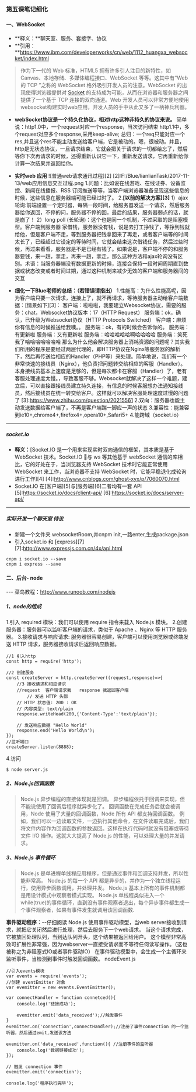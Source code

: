 ### 第五课笔记细化
#### 一、WebSocket
- **释义：**聊天室、服务、套接字、协议
- **引用：**https://www.ibm.com/developerworks/cn/web/1112_huangxa_websocket/index.html
> 作为下一代的 Web 标准，HTML5 拥有许多引人注目的新特性，如 Canvas、本地存储、多媒体编程接口、WebSocket 等等。这其中有“Web 的 TCP ”之称的 WebSocket 格外吸引开发人员的注意。WebSocket 的出现使得浏览器提供对 [Socket](https://baike.baidu.com/item/socket/281150?fr=aladdin) 的支持成为可能，从而在浏览器和服务器之间提供了一个基于 TCP 连接的双向通道。Web 开发人员可以非常方便地使用websocket构建实时web应用，开发人员的手中从此又多了一柄神兵利器。
- **webSocket协议是一个持久化协议，相对http这种非持久的协议来说。**
简单说：http1.0中，一个request对应一个response，当次访问结束
        http1.1中，多个request对应多个response,采用keep-alive;
    总归：一个req只能对应一个res,并且这个res不能主动发送给客户端，它是被动的。嗯，很被动。并且，http是无状态协议，一旦请求结束，它就会把关于请求的一切都给忘了，然后等你下次再请求的时候，还得重新认识它一下，重新发送请求，它再重新给你计算一次结果并返回给你。
- **实时web 应用**
![普通web请求通讯过程][2]
[2]:F:/Blue/lianlianTask/2017-11-13/web应用信息交互过程.png
  1.问题：比如说在线游戏、在线证券、设备监控、新闻在线播报、RSS 订阅推送等等，当客户端浏览器准备呈现这些信息的时候，这些信息在服务器端可能已经过时了。
  2.**[以前的解决方案][3]**
    1）ajax轮询:前端设置一个定时器，每隔一段时间，给服务器发送一个请求，然后服务器给你返回，不停的问，服务器不停的回，最后的结果，服务器弱点的话，就是崩了！
    2）long poll (长轮询)：这个也是同一个机制，不过采取的是阻塞模型。客户端到服务器
     家借钱，服务器没有钱，说是去打工挣钱了，等挣到钱就给他，但是客户端不走，等到服务器把钱拿回来了再走，或者客户端等的时间太长了，已经超过它设定的等待时间，它就会结束这次借钱任务，然后过些时候，再过来看看，服务器是不是已经有钱了。如果说是，客户端不停的和服务器要钱，来一趟，拿走，再来一趟，拿走，那么这种方法和ajax轮询没有区别。术语：当服务器端没有数据更新的时候，连接会保持一段时间周期直到数据或状态改变或者时间过期，通过这种机制来减少无效的客户端和服务器间的交互

- **细化一下Blue老师的总结：（若错误请指出）**
1.性能高：为什么性能高呢，因为客户端只要一次请求，连接上了，就不再请求，等待服务器主动给客户端数据：[情景如下][3]：
客户端：啦啦啦，我要建立Websocket协议，需要的服务：chat，Websocket协议版本：17（HTTP Request）
服务端：ok，确认，已升级为Websocket协议（HTTP Protocols Switched）
客户端：麻烦你有信息的时候推送给我噢。。
服务端：ok，有的时候会告诉你的。
服务端：有更新啦
服务端：又有更新啦
服务端：哈哈哈哈哈啊哈哈哈哈
服务端：笑死我了哈哈哈哈哈哈哈
那么为什么他会解决服务器上消耗资源的问题呢？其实我们所用的程序是要经过两层代理的，即HTTP协议在Nginx等服务器的解析下，然后再传送给相应的Handler（PHP等）来处理。简单地说，我们有一个非常快速的接线员（Nginx），他负责把问题转交给相应的客服（Handler）。本身接线员基本上速度是足够的，但是每次都卡在客服（Handler）了，老有客服处理速度太慢。，导致客服不够。Websocket就解决了这样一个难题，建立后，可以直接跟接线员建立持久连接，有信息的时候客服想办法通知接线员，然后接线员在统一转交给客户。这样就可以解决客服处理速度过慢的问题了
[3]:https://www.zhihu.com/question/20215561
2.双向：服务器也能主动发送数据给客户端了，不再是客户端踹一脚应一声的状态
3.兼容性：能兼容到ie10+,chrome4+,firefox4+,opera10+,Safari5+
4.能跨域（socket.io）

---

##### socket.io
- **释义：**[Socket.IO 是一个用来实现实时双向通信的框架，其本质是基于 WebSocket 技术。Socket.IO 与 ws 等其他基于 webSocket 通信的库相比，它的好处在于，当浏览器支持 WebSocket 技术时它能正常使用 WebSocket 来工作，当浏览器不支持 WebSocket 时，它能平稳退化成轮询进行工作][4]
[4]:http://www.cnblogs.com/ghost-xyx/p/7060070.html
- Socket.IO 在[客户端][5]与[服务端][6]二者均有一套 API
[5]:https://socket.io/docs/client-api/
[6]:https://socket.io/docs/server-api/

---

##### 实际开发一个聊天室  待议
- 新建一个文件夹 websocketRoom,并cnpm init,一路enter,生成package.json
- 引入socket.io 和 [express][7]
[7]:http://www.expressjs.com.cn/4x/api.html
```
cnpm i socket.io --save
cnpm i express --save
```

#### 二、后台- node
--- 菜鸟教程：http://www.runoob.com/nodejs
##### 1、node的组成
  1.引入 required 模块：我们可以使用 require 指令来载入 Node.js 模块。
  2.创建服务器：服务器可以监听客户端的请求，类似于 Apache 、Nginx 等 HTTP 服务器。
  3.接收请求与响应请求: 服务器很容易创建，客户端可以使用浏览器或终端发送 HTTP 请求，服务器接收请求后返回响应数据。
```
//1 引入http
const http = require('http');

//2 创建服务
const createServer = http.createServer((request,response)=>{
    //3 接收请求和相应请求
    //request  客户端请求我   response 我返回客户端
        // 发送 HTTP 头部 
    // HTTP 状态值: 200 : OK
    // 内容类型: text/plain
    response.writeHead(200,{'Content-Type':'text/plain'});

    // 发送响应数据 "Hello World"
    response.end('Hello World\n');
});
//监听端口
createServer.listen(8888);
```
  4.访问
```
$ node server.js
```

##### 2、Node.js回调函数
> Node.js 异步编程的直接体现就是回调。
异步编程依托于回调来实现，但不能说使用了回调后程序就异步化了。
回调函数在完成任务后就会被调用，Node 使用了大量的回调函数，Node 所有 API 都支持回调函数。
例如，我们可以一边读取文件，一边执行其他命令，在文件读取完成后，我们将文件内容作为回调函数的参数返回。这样在执行代码时就没有阻塞或等待文件 I/O 操作。这就大大提高了 Node.js 的性能，可以处理大量的并发请求。

##### 3、Node.js 事件循环

> Node.js 是单进程单线程应用程序，但是通过事件和回调支持并发，所以性能非常高。
Node.js 的每一个 API 都是异步的，并作为一个独立线程运行，使用异步函数调用，并处理并发。
Node.js 基本上所有的事件机制都是用设计模式中观察者模式实现。
Node.js 单线程类似进入一个while(true)的事件循环，直到没有事件观察者退出，每个异步事件都生成一个事件观察者，如果有事件发生就调用该回调函数.

**事件驱动程序：**--仔细阅读
Node.js 使用事件驱动模型，当web server接收到请求，就把它关闭然后进行处理，然后去服务下一个web请求。
当这个请求完成，它被放回处理队列，当到达队列开头，这个结果被返回给用户。
这个模型非常高效可扩展性非常强，因为webserver一直接受请求而不等待任何读写操作。（这也被称之为非阻塞式IO或者事件驱动IO）
在事件驱动模型中，会生成一个主循环来监听事件，当检测到事件时触发回调函数。
 nodeEvent.js
```
//引入events模块
var events = require('events');
//创建 eventEmitter 对象
var evemitter = new events.EventEmitter();

var connectHandler = function connetced(){
    console.log('链接成功');

    evemitter.emit('data_received');//触发事件
}
evemitter.on('connection',connectHandler);//注册了事件connection 的一个监听器，然后通过emit,发送该方法

evemitter.on('data_received',function(){ //注册事件的监听器
    console.log('数据链接成功');
});

// 触发 connection 事件 
evemitter.emit('connection');

console.log('程序执行完毕');
```







